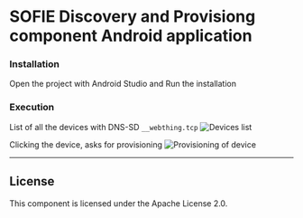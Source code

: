 # SOFIE Discovery and Provisiong component Android application

### Installation

Open the project with Android Studio and Run the installation

### Execution

List of all the devices with DNS-SD `__webthing.tcp`
![Devices list](/imgs/app1.png)

Clicking the device, asks for provisioning
![Provisioning of device](/imgs/app2.png)

***
## License

This component is licensed under the Apache License 2.0.
